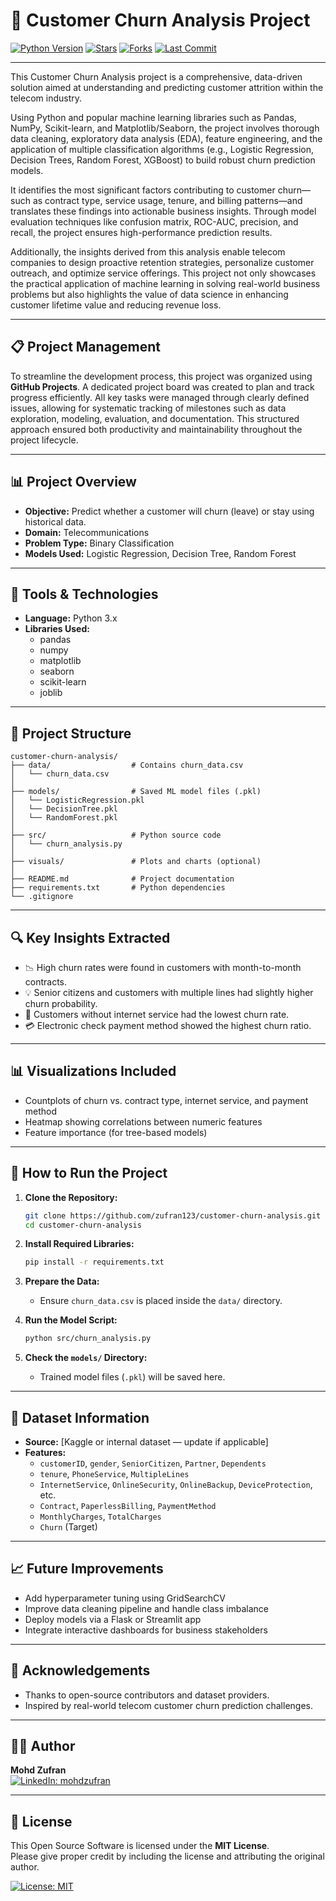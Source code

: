 # 🔁 Customer Churn Analysis Project

[![Python Version](https://img.shields.io/badge/python-3.8%2B-blue.svg)](https://www.python.org/)
[![Stars](https://img.shields.io/github/stars/zufran123/customer-churn-analysis.svg?style=social)](https://github.com/zufran123/customer-churn-analysis/stargazers)
[![Forks](https://img.shields.io/github/forks/zufran123/customer-churn-analysis.svg?style=social)](https://github.com/zufran123/customer-churn-analysis/network/members)
[![Last Commit](https://img.shields.io/github/last-commit/zufran123/customer-churn-analysis.svg)](https://github.com/zufran123/customer-churn-analysis/commits/main)

---

This Customer Churn Analysis project is a comprehensive, data-driven solution aimed at understanding and predicting customer attrition within the telecom industry.

Using Python and popular machine learning libraries such as Pandas, NumPy, Scikit-learn, and Matplotlib/Seaborn, the project involves thorough data cleaning, exploratory data analysis (EDA), feature engineering, and the application of multiple classification algorithms (e.g., Logistic Regression, Decision Trees, Random Forest, XGBoost) to build robust churn prediction models.

It identifies the most significant factors contributing to customer churn—such as contract type, service usage, tenure, and billing patterns—and translates these findings into actionable business insights. Through model evaluation techniques like confusion matrix, ROC-AUC, precision, and recall, the project ensures high-performance prediction results.

Additionally, the insights derived from this analysis enable telecom companies to design proactive retention strategies, personalize customer outreach, and optimize service offerings. This project not only showcases the practical application of machine learning in solving real-world business problems but also highlights the value of data science in enhancing customer lifetime value and reducing revenue loss.

---

## 📋 Project Management

To streamline the development process, this project was organized using **GitHub Projects**. A dedicated project board was created to plan and track progress efficiently. All key tasks were managed through clearly defined issues, allowing for systematic tracking of milestones such as data exploration, modeling, evaluation, and documentation. This structured approach ensured both productivity and maintainability throughout the project lifecycle.

---

## 📊 Project Overview

- **Objective:** Predict whether a customer will churn (leave) or stay using historical data.
- **Domain:** Telecommunications
- **Problem Type:** Binary Classification
- **Models Used:** Logistic Regression, Decision Tree, Random Forest

---

## 🧰 Tools & Technologies

- **Language:** Python 3.x
- **Libraries Used:**
  - pandas
  - numpy
  - matplotlib
  - seaborn
  - scikit-learn
  - joblib

---

## 📁 Project Structure

```
customer-churn-analysis/
├── data/                  # Contains churn_data.csv
│   └── churn_data.csv
│
├── models/                # Saved ML model files (.pkl)
│   └── LogisticRegression.pkl
│   └── DecisionTree.pkl
│   └── RandomForest.pkl
│
├── src/                   # Python source code
│   └── churn_analysis.py
│
├── visuals/               # Plots and charts (optional)
│
├── README.md              # Project documentation
├── requirements.txt       # Python dependencies
└── .gitignore
```

---

## 🔍 Key Insights Extracted

- 📉 High churn rates were found in customers with month-to-month contracts.
- 💡 Senior citizens and customers with multiple lines had slightly higher churn probability.
- 📶 Customers without internet service had the lowest churn rate.
- 💳 Electronic check payment method showed the highest churn ratio.

---

## 📊 Visualizations Included

- Countplots of churn vs. contract type, internet service, and payment method
- Heatmap showing correlations between numeric features
- Feature importance (for tree-based models)

---

## 🚀 How to Run the Project

1. **Clone the Repository:**

   ```bash
   git clone https://github.com/zufran123/customer-churn-analysis.git
   cd customer-churn-analysis
   ```

2. **Install Required Libraries:**

   ```bash
   pip install -r requirements.txt
   ```

3. **Prepare the Data:**

   - Ensure `churn_data.csv` is placed inside the `data/` directory.

4. **Run the Model Script:**

   ```bash
   python src/churn_analysis.py
   ```

5. **Check the `models/` Directory:**

   - Trained model files (`.pkl`) will be saved here.

---

## 📂 Dataset Information

- **Source:** [Kaggle or internal dataset — update if applicable]
- **Features:**
  - `customerID`, `gender`, `SeniorCitizen`, `Partner`, `Dependents`
  - `tenure`, `PhoneService`, `MultipleLines`
  - `InternetService`, `OnlineSecurity`, `OnlineBackup`, `DeviceProtection`, etc.
  - `Contract`, `PaperlessBilling`, `PaymentMethod`
  - `MonthlyCharges`, `TotalCharges`
  - `Churn` (Target)

---

## 📈 Future Improvements

- Add hyperparameter tuning using GridSearchCV
- Improve data cleaning pipeline and handle class imbalance
- Deploy models via a Flask or Streamlit app
- Integrate interactive dashboards for business stakeholders

---

## 🙌 Acknowledgements

- Thanks to open-source contributors and dataset providers.
- Inspired by real-world telecom customer churn prediction challenges.

---

## 👨‍💻 Author

**Mohd Zufran**  
[![LinkedIn: mohdzufran](https://img.shields.io/badge/LinkedIn-mohdzufran-blue?style=flat-square&logo=linkedin)](https://linkedin.com/in/mohdzufran)

---

## 📄 License

This Open Source Software is licensed under the **MIT License**.  
Please give proper credit by including the license and attributing the original author.

[![License: MIT](https://img.shields.io/badge/License-MIT-yellow.svg)](https://opensource.org/licenses/MIT)

